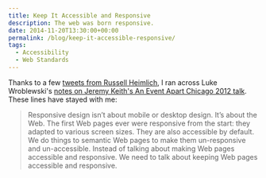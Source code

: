 ```yaml
---
title: Keep It Accessible and Responsive
description: The web was born responsive.
date: 2014-11-20T13:30:00+00:00
permalink: /blog/keep-it-accessible-responsive/
tags:
  - Accessibility
  - Web Standards
---
```


Thanks to a few [tweets from Russell Heimlich](https://twitter.com/kingkool68/status/534386847888474113), I ran across Luke Wroblewski's [notes on Jeremy Keith's An Event Apart Chicago 2012 talk](http://www.lukew.com/ff/entry.asp?1616). These lines have stayed with me:

> Responsive design isn’t about mobile or desktop design. It’s about the Web. The first Web pages ever were responsive from the start: they adapted to various screen sizes. They are also accessible by default. We do things to semantic Web pages to make them un-responsive and un-accessible. Instead of talking about making Web pages accessible and responsive. We need to talk about keeping Web pages accessible and responsive.
